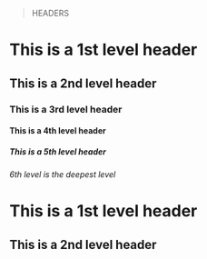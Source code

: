 > HEADERS
# This is a 1st level header
## This is a 2nd level header
### This is a 3rd level header
#### This is a 4th level header
##### This is a 5th level header
###### 6th level is the deepest level

This is a 1st level header
===

This is a 2nd level header
---